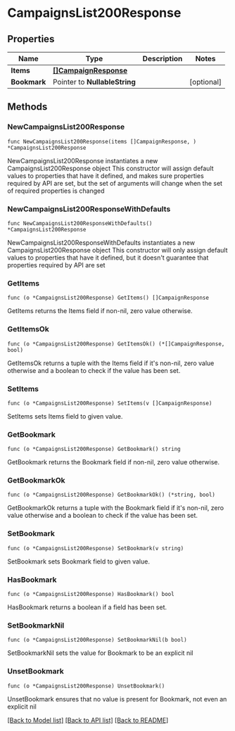 # CampaignsList200Response

## Properties

Name | Type | Description | Notes
------------ | ------------- | ------------- | -------------
**Items** | [**[]CampaignResponse**](CampaignResponse.md) |  | 
**Bookmark** | Pointer to **NullableString** |  | [optional] 

## Methods

### NewCampaignsList200Response

`func NewCampaignsList200Response(items []CampaignResponse, ) *CampaignsList200Response`

NewCampaignsList200Response instantiates a new CampaignsList200Response object
This constructor will assign default values to properties that have it defined,
and makes sure properties required by API are set, but the set of arguments
will change when the set of required properties is changed

### NewCampaignsList200ResponseWithDefaults

`func NewCampaignsList200ResponseWithDefaults() *CampaignsList200Response`

NewCampaignsList200ResponseWithDefaults instantiates a new CampaignsList200Response object
This constructor will only assign default values to properties that have it defined,
but it doesn't guarantee that properties required by API are set

### GetItems

`func (o *CampaignsList200Response) GetItems() []CampaignResponse`

GetItems returns the Items field if non-nil, zero value otherwise.

### GetItemsOk

`func (o *CampaignsList200Response) GetItemsOk() (*[]CampaignResponse, bool)`

GetItemsOk returns a tuple with the Items field if it's non-nil, zero value otherwise
and a boolean to check if the value has been set.

### SetItems

`func (o *CampaignsList200Response) SetItems(v []CampaignResponse)`

SetItems sets Items field to given value.


### GetBookmark

`func (o *CampaignsList200Response) GetBookmark() string`

GetBookmark returns the Bookmark field if non-nil, zero value otherwise.

### GetBookmarkOk

`func (o *CampaignsList200Response) GetBookmarkOk() (*string, bool)`

GetBookmarkOk returns a tuple with the Bookmark field if it's non-nil, zero value otherwise
and a boolean to check if the value has been set.

### SetBookmark

`func (o *CampaignsList200Response) SetBookmark(v string)`

SetBookmark sets Bookmark field to given value.

### HasBookmark

`func (o *CampaignsList200Response) HasBookmark() bool`

HasBookmark returns a boolean if a field has been set.

### SetBookmarkNil

`func (o *CampaignsList200Response) SetBookmarkNil(b bool)`

 SetBookmarkNil sets the value for Bookmark to be an explicit nil

### UnsetBookmark
`func (o *CampaignsList200Response) UnsetBookmark()`

UnsetBookmark ensures that no value is present for Bookmark, not even an explicit nil

[[Back to Model list]](../README.md#documentation-for-models) [[Back to API list]](../README.md#documentation-for-api-endpoints) [[Back to README]](../README.md)


